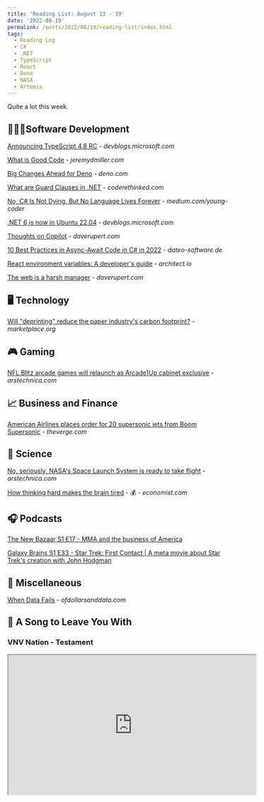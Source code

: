 ```yaml
---
title: 'Reading List: August 13 - 19'
date: '2022-08-19'
permalink: /posts/2022/08/19/reading-list/index.html
tags:
  - Reading Log
  - C#
  - .NET
  - TypeScript
  - React
  - Deno
  - NASA
  - Artemis
---
```


Quite a lot this week.
<!-- excerpt -->

<div class="reading-log"></div>

## 👨🏼‍💻Software Development

[Announcing TypeScript 4.8 RC](https://devblogs.microsoft.com/typescript/announcing-typescript-4-8-rc/) - *devblogs.microsoft.com*

[What is Good Code](https://jeremydmiller.com/2022/08/09/what-is-good-code/) - *jeremydmiller.com*

[Big Changes Ahead for Deno](https://deno.com/blog/changes) - *deno.com*

[What are Guard Clauses in .NET](https://coderethinked.com/what-are-guard-clauses-in-net/) - *coderethinked.com*

[No, C# Is Not Dying. But No Language Lives Forever](https://medium.com/young-coder/no-c-is-not-dying-but-no-language-lives-forever-3f841aeeaf55) - *medium.com/young-coder*

[.NET 6 is now in Ubuntu 22.04](https://devblogs.microsoft.com/dotnet/dotnet-6-is-now-in-ubuntu-2204/) - *devblogs.microsoft.com*

[Thoughts on Copilot](https://daverupert.com/2022/08/github-copilot/) - *daverupert.com*

[10 Best Practices in Async-Await Code in C# in 2022](https://dateo-software.de/blog/best-practices-async-await/) - *dateo-software.de*

[React environment variables: A developer's guide](https://www.architect.io/blog/2022-08-16/react-environment-variables-developers-guide/) - *architect.io*

[The web is a harsh manager](https://daverupert.com/2022/08/web-is-a-harsh-manager/) - *daverupert.com*

## 🖥 Technology

[Will "deprinting" reduce the paper industry's carbon footprint?](https://www.marketplace.org/2022/08/17/will-deprinting-reduce-the-paper-industrys-carbon-footprint/) - *marketplace.org*

## 🎮 Gaming

[NFL Blitz arcade games will relaunch as Arcade1Up cabinet exclusive](https://arstechnica.com/gaming/2022/08/nfl-blitz-arcade-games-will-relaunch-as-arcade1up-cabinet-exclusive/) - *arstechnica.com*

## 📈 Business and Finance

[American Airlines places order for 20 supersonic jets from Boom Supersonic](https://www.theverge.com/2022/8/16/23308514/american-airlines-boom-supersonic-jet-order) - *theverge.com*

## 🔬 Science

[No, seriously, NASA's Space Launch System is ready to take flight](https://arstechnica.com/science/2022/08/nasa-declares-that-its-space-launch-system-rocket-is-now-ready-to-fly/) - *arstechnica.com*

[How thinking hard makes the brain tired](https://www.economist.com/science-and-technology/2022/08/11/how-thinking-hard-makes-the-brain-tired) - 💰 - *economist.com*

## 🎧 Podcasts

[The New Bazaar S1 E17 - MMA and the business of America](https://shows.acast.com/the-new-bazaar/episodes/mma-and-the-business-of-america)

[Galaxy Brains S1 E33 - Star Trek: First Contact | A meta movie about Star Trek's creation with John Hodgman](https://podcasts.apple.com/us/podcast/star-trek-first-contact-a-meta-movie-about-star/id1562785021?i=1000543045178)

## 🎒 Miscellaneous

[When Data Fails](https://ofdollarsanddata.com/when-data-fails/) - *ofdollarsanddata.com*

## 🎵 A Song to Leave You With

### VNV Nation - Testament

<fit-vids>
    <iframe
        width="560"
        height="315"
        src="https://www.youtube.com/embed/9kf0BiM6Unc"
        title="VNV Nation - Testament"
        allow="accelerometer; autoplay; clipboard-write; encrypted-media; gyroscope; picture-in-picture"
        allowfullscreen></iframe>
</fit-vids>